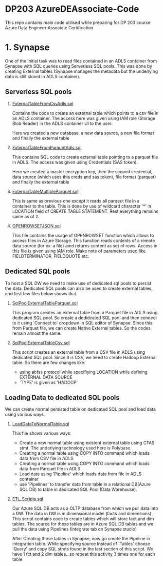 # DP203 AzureDEAssociate-Code

This repo contains main code utilised while preparing for DP 203 course Azure Data Engineer Associate Certification

# 1. Synapse
 One of the initial task was to read files contained in an ADLS container from Synapse with SQL queries using Serverless SQL pools. This was done by creating External tables (Synapse manages the metadata but the underlying data is still stored in ADLS container).
 ## Serverless SQL pools
 1. [ExternalTableFromCsvAdls.sql](ExternalTableFromCsvAdls.sql)

    Contains the code to create an external table which points to a csv file in an ADLS container. The access here was given using IAM role (Storage Blob Reader) in the ADLS container UI to the user.

    Here we created a new database, a new data source, a new file format and finally the external table

2. [ExternalTableFromParquetAdls.sql](ExternalTableFromParquetAdls.sql)

    This contains SQL code to create external table pointing to a parquet file in ADLS. The access was given using Credentials (SAS token).

    Here we created a master encryption key, then the scoped credential, data source (which uses this creds and sas token), file format (parquet) and finally the external table

3. [ExternalTableMultipleParquet.sql](ExternalTableMultipleParquet.sql)
   
   This is same as previous one except it reads all parqeut file in a container to the table. This is done by use of wildcard character '*' in LOCATION field of CREATE TABLE STATEMENT. Rest everything remains same as of 2.

5. [OPENROWSETJSON.sql](OPENROWSETJSON.sql)

   This file contains the usage of OPENROWSET function which allows to access files in Azure Storage. This function reads contents of a remote data source (for ex: a file) amd returns content as set of rows. Access in this file is given using IAM role. Make note of parameters used like FIELDTERMINATOR, FIELDQUOTE etc.
   
## Dedicated SQL pools

 To host a SQL DW we need to make use of dedicated sql pools to persist the data. Dedicated SQL pools can also be used to create external tables, and first few files below shows that.

 1. [SqlPoolExternalTableParquet.sql](SqlPoolExternalTableParquet.sql)

    This program creates an external table from a Parquet file in ADLS using dedicated SQL pool. So create a dedidcated SQL pool and then connect to it using 'Connect to' dropdown in SQL editor of Synapse.
    Since this from Parquet file, we can create Native External tables. So the codes remain almost the same.

 2. [SqlPoolExternalTableCsv.sql](SqlPoolExternalTableCsv.sql)

    This script creates an external table from a CSV file in ADLS using dedicated SQL pool. Since it is CSV, we need to create Hadoop External table. So there are few changes like:

    - using abfss protocol while specifiying LOCATION while defining EXTERNAL DATA SOURCE
    - 'TYPE' is given as 'HADOOP'
 ## Loading Data to dedicated SQL pools

 We can create normal persisted table on dedicated SQL pool and load data using various ways.
 1. [LoadDataToNormalTable.sql](LoadDataToNormalTable.sql)

    This file shows various ways:

      - Create a new normal table using existent external table using CTAS stmt. The underlying technology used here is Polybase
      - Creating a normal table using COPY INTO command which loads data from CSV file in ADLS
      - Creating a normal table using COPY INTO command which loads data from Parquet file in ADLS
      - Load data using 'Pipeline' which loads data from file in ADLS container
      - use 'Pipelines' to transfer data from table in a relational DB(Azure SQL DB) to table in dedicated SQL Pool (Data Warehouse).
   
 2. [ETL_Scripts.sql](ETL_Scripts.sql)

    Our Azure SQL DB acts as a OLTP database from which we pull data into a DW. The data in DW is in dimensional model (facts and dimensions).
    This script contains code to create tables which will store fact and dim tables. The source for these tables are in Azure SQL DB tables and we pull the data using Pipelines (Integrate tab on Synapse studio)

    After Creating these tables in Synapse, now go create the Pipeline in Integration table. While specifying source Instead of 'Tables' choose 'Query' and copy SQL stmts found in the last section of this script. We have 1 fct and 2 dim tables...so repeat this activity 3 times one for each table
